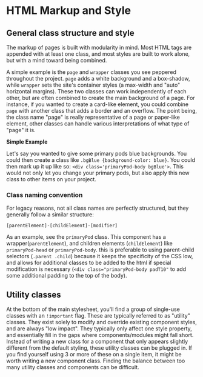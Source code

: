 # HTML Markup and Style

## General class structure and style

The markup of pages is built with modularity in mind. Most HTML tags are appended with at least one class, and most styles are built to work alone, but with a mind toward being combined.

A simple example is the `page` and `wrapper` classes you see peppered throughout the project. `page` adds a white background and a box-shadow, while `wrapper` sets the site's container styles (a max-width and "auto" horizontal margins). These two classes can work independently of each other, but are often combined to create the main background of a page. For instance, if you wanted to create a card-like element, you could combine `page` with another class that adds a border and an overflow. The point being, the class name "page" is really representative of a page or paper-like element, other classes can handle various interpretations of what type of "page" it is.

**Simple Example**

Let's say you wanted to give some primary pods blue backgrounds. You could then create a class like `.bgBlue {background-color: blue}`. You could then mark up it up like so: `<div class='primaryPod-body bgBlue'>`. This would not only let you change your primary pods, but also apply this new class to other items on your project.

### Class naming convention

For legacy reasons, not all class names are perfectly structured, but they generally follow a similar structure:

`[parentElement]-[childElement]-[modifier]`

As an example, see the `primaryPod` class. This component has a wrapper(`parentElement`), and children elements (`childElement`) like `primaryPod-head` or `primaryPod-body`. this is preferable to using parent-child selectors (`.parent .child`) because it keeps the specificity of the CSS low, and allows for additional classes to be added to the html if special modification is necessary (`<div class="primaryPod-body padT10"` to add some additional padding to the top of the body).

## Utility classes

At the bottom of the main stylesheet, you'll find a group of single-use classes with an `!important` flag. These are typically referred to as "utility" classes. They exist solely to modify and override existing component styles, and are always "low impact". They typically only affect one style property, and essentially fill in the gaps where components/modules might fall short. Instead of writing a new class for a component that only appears slightly different from the default styling, these utility classes can be plugged in. If you find yourself using 3 or more of these on a single item, it might be worth writing a new component class. Finding the balance between too many utility classes and components can be difficult.
